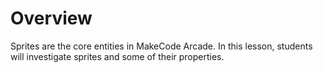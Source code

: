 # Overview
Sprites are the core entities in MakeCode Arcade. In this lesson, students will investigate sprites and some of their properties.
